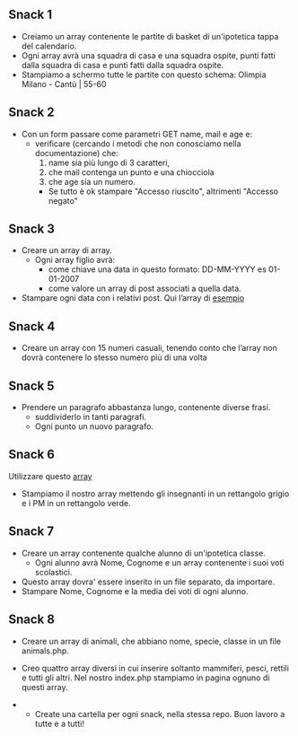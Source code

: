 ## Snack 1
- Creiamo un array contenente le partite di basket di un'ipotetica tappa del calendario.
- Ogni array avrà una squadra di casa e una squadra ospite, punti fatti dalla squadra di casa e punti fatti dalla squadra ospite. 
- Stampiamo a schermo tutte le partite con questo schema:
    Olimpia Milano - Cantù | 55-60

## Snack 2 
- Con un form passare come parametri GET name, mail e age e:
    - verificare (cercando i metodi che non conosciamo nella documentazione) che:
        1. name sia più lungo di 3 caratteri, 
        2. che mail contenga un punto e una chiocciola 
        3. che age sia un numero. 
        - Se tutto è ok stampare "Accesso riuscito", altrimenti "Accesso negato"

## Snack 3
- Creare un array di array.
    - Ogni array figlio avrà:
        - come chiave una data in questo formato: DD-MM-YYYY es 01-01-2007
        - come valore un array di post associati a quella data.
- Stampare ogni data con i relativi post.
Qui l’array di [esempio](https://www.codepile.net/pile/R2K5d68z)

## Snack 4
- Creare un array con 15 numeri casuali, tenendo conto che l’array non dovrà contenere lo stesso numero più di una volta

## Snack 5
- Prendere un paragrafo abbastanza lungo, contenente diverse frasi. 
    - suddividerlo in tanti paragrafi. 
    - Ogni punto un nuovo paragrafo.

## Snack 6
Utilizzare questo [array](https://pastebin.com/CkX3680A) 
- Stampiamo il nostro array mettendo gli insegnanti in un rettangolo grigio e i PM in un rettangolo verde.

## Snack 7
- Creare un array contenente qualche alunno di un'ipotetica classe. 
    - Ogni alunno avrà Nome, Cognome e un array contenente i suoi voti scolastici. 
- Questo array dovra' essere inserito in un file separato, da importare.
- Stampare Nome, Cognome e la media dei voti di ogni alunno.

## Snack 8
- Creare un array di animali, che abbiano nome, specie, classe in un file animals.php.
- Creo quattro array diversi in cui inserire soltanto mammiferi, pesci, rettili e tutti gli altri. Nel nostro index.php stampiamo in pagina ognuno di questi array.

- * Create una cartella per ogni snack, nella stessa repo.
Buon lavoro a tutte e a tutti!